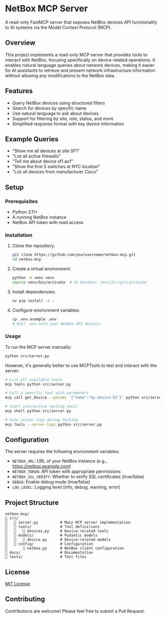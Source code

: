 # NetBox MCP Server

A read-only FastMCP server that exposes NetBox devices API functionality to AI systems via the Model Context Protocol (MCP).

## Overview

This project implements a read-only MCP server that provides tools to interact with NetBox, focusing specifically on device-related operations. It enables natural language queries about network devices, making it easier for AI assistants to retrieve and present network infrastructure information without allowing any modifications to the NetBox data.

## Features

- Query NetBox devices using structured filters
- Search for devices by specific name
- Use natural language to ask about devices
- Support for filtering by site, role, status, and more
- Simplified response format with key device information

## Example Queries

- "Show me all devices at site SF1"
- "List all active firewalls"
- "Tell me about device sf1.as1"
- "Show the first 5 switches at NYC location"
- "List all devices from manufacturer Cisco"

## Setup

### Prerequisites

- Python 3.11+
- A running NetBox instance
- NetBox API token with read access

### Installation

1. Clone the repository:
   ```bash
   git clone https://github.com/yourusername/netbox-mcp.git
   cd netbox-mcp
   ```

2. Create a virtual environment:
   ```bash
   python -m venv venv
   source venv/bin/activate  # On Windows: venv\Scripts\activate
   ```

3. Install dependencies:
   ```bash
   uv pip install -e .
   ```

4. Configure environment variables:
   ```bash
   cp .env.example .env
   # Edit .env with your NetBox API details
   ```

### Usage

To run the MCP server manually:

```bash
python src/server.py
```

However, it's generally better to use MCPTools to test and interact with the server:

```bash
# List all available tools 
mcp tools python src/server.py

# Call a specific tool with parameters
mcp call get_device --params '{"name":"my-device-01"}' python src/server.py

# Start interactive testing shell
mcp shell python src/server.py

# View server logs during testing
mcp tools --server-logs python src/server.py
```

## Configuration

The server requires the following environment variables:

- `NETBOX_URL`: URL of your NetBox instance (e.g., https://netbox.example.com)
- `NETBOX_TOKEN`: API token with appropriate permissions
- `NETBOX_SSL_VERIFY`: Whether to verify SSL certificates (true/false)
- `DEBUG`: Enable debug mode (true/false)
- `LOG_LEVEL`: Logging level (info, debug, warning, error)

## Project Structure

```
netbox-mcp/
   src/
      server.py          # Main MCP server implementation
      tools/             # Tool definitions
         devices.py     # Device-related tools
      models/            # Pydantic models
         device.py      # Device-related models
      config/            # Configuration
          netbox.py      # NetBox client configuration
   docs/                  # Documentation
   tests/                 # Test files
```

## License

[MIT License](LICENSE)

## Contributing

Contributions are welcome! Please feel free to submit a Pull Request.